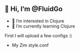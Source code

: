 ## 👋 Hi, I’m @FluidGo
- 👀 I’m interested in Clojure
- 🌱 I’m currently learning Clojure

First I will upload a few configs :)

- My Zim style.conf

<!---
FluidGo/FluidGo is a ✨ special ✨ repository because its `README.md` (this file) appears on your GitHub profile.
You can click the Preview link to take a look at your changes.
--->
